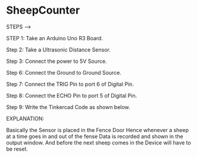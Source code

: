 # SheepCounter

STEPS -->

STEP 1: Take an Arduino Uno R3 Board.

Step 2: Take a Ultrasonic Distance Sensor.

Step 3: Connect the power to 5V Source.

Step 6: Connect the Ground to Ground Source.

Step 7: Connect the TRIG Pin to port 6 of Digital Pin.

Step 8: Connect the ECHO Pin to port 5 of Digital Pin.

Step 9: Write the Tinkercad Code as shown below.



EXPLANATION:

Basically the Sensor is placed in the Fence Door Hence whenever a sheep at a time goes in and out of the fense Data is recorded and shown in the output window.
And before the next sheep comes in the Device will have to be reset.
